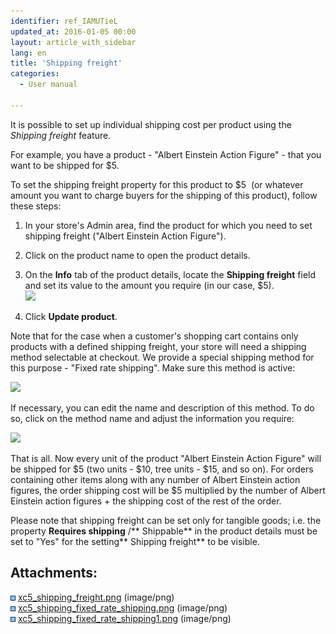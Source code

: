 ```yaml
---
identifier: ref_IAMUTieL
updated_at: 2016-01-05 00:00
layout: article_with_sidebar
lang: en
title: 'Shipping freight'
categories:
  - User manual

---
```



It is possible to set up individual shipping cost per product using the _Shipping freight_ feature.

For example, you have a product - "Albert Einstein Action Figure" - that you want to be shipped for $5\.

To set the shipping freight property for this product to $5  (or whatever amount you want to charge buyers for the shipping of this product), follow these steps:

1.  In your store's Admin area, find the product for which you need to set shipping freight ("Albert Einstein Action Figure").
2.  Click on the product name to open the product details.
3.  On the **Info** tab of the product details, locate the **Shipping freight** field and set its value to the amount you require (in our case, $5).  
    ![]({{site.baseurl}}/attachments/9306286/9437371.png?effects=drop-shadow)  

4.  Click **Update product**.  

Note that for the case when a customer's shopping cart contains only products with a defined shipping freight, your store will need a shipping method selectable at checkout. We provide a special shipping method for this purpose - "Fixed rate shipping". Make sure this method is active:

![]({{site.baseurl}}/attachments/9306286/9437373.png?effects=drop-shadow)

If necessary, you can edit the name and description of this method. To do so, click on the method name and adjust the information you require:

![]({{site.baseurl}}/attachments/9306286/9437374.png?effects=drop-shadow)  

That is all. Now every unit of the product "Albert Einstein Action Figure" will be shipped for $5 (two units - $10, tree units - $15, and so on). For orders containing other items along with any number of Albert Einstein action figures, the order shipping cost will be $5 multiplied by the number of Albert Einstein action figures + the shipping cost of the rest of the order.

Please note that shipping freight can be set only for tangible goods; i.e. the property **Requires shipping** /** Shippable** in the product details must be set to "Yes" for the setting** Shipping freight** to be visible.

## Attachments:

![](images/icons/bullet_blue.gif) [xc5_shipping_freight.png]({{site.baseurl}}/attachments/9306286/9437371.png) (image/png)  
![](images/icons/bullet_blue.gif) [xc5_shipping_fixed_rate_shipping.png]({{site.baseurl}}/attachments/9306286/9437373.png) (image/png)  
![](images/icons/bullet_blue.gif) [xc5_shipping_fixed_rate_shipping1.png]({{site.baseurl}}/attachments/9306286/9437374.png) (image/png)